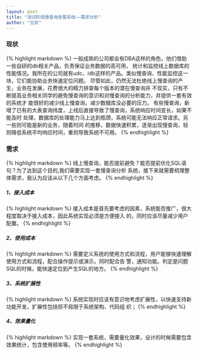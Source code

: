 ```yaml
---
layout: post
title: "测试阶段慢查询告警系统——需求分析"
author: "见欢"
---
```

### 现状
{% highlight markdown %}
  一般成熟的公司都会有DBA这样的角色，他们借助一些自研的db相关产品，负责保证业务数据的高可用，
统计和监控线上数据库的性能情况。我所在的公司就有udc、idb这样的产品。类似慢查询、性能监控这一
块，它们能协助业务快速定位问题。
  尽管如此，仍然无法杜绝线上慢查询的产生，业务在发展，花费很大的精力排查每个版本的潜在慢查询并
不现实，只有不断提高业务相关同学的避免慢查询的意识和对慢查询的分析能力，并提供一套有效的系统才
能很好的减少线上慢查询，减少数据库没必要的压力。
  有些慢查询，新增了已有的大表查询纬度，上线后直接导致了慢查询，系统响应时间变长，如果不能及时
处理，数据库的处理能力马上达到瓶颈，系统可能无法响应正常请求。另一些则可能是新的业务，随着时间
的推移，数据快速积累，逐渐出现慢查询，轻则降低系统平均响应时间，重则导致系统不可用。
{% endhighlight %}

### 需求
{% highlight markdown %}
  线上慢查询，能否提前避免？能否提前优化SQL语句？为了达到这个目的,我们需要实现一套慢查询分析
系统，接下来就需要梳理整体需求，我认为应该从以下几个方面考虑。
{% endhighlight %}
##### 1、接入成本
{% highlight markdown %}
  接入成本是首先要考虑的因素，系统能否推广，很大程度取决于接入成本，因此系统实现必须是方便接入
的，同时应该尽量减少用户配置。
{% endhighlight %}
##### 2、使用成本
{% highlight markdown %}
  需要定义系统的使用方式和流程，用户能够快速理解使用方式和流程，配合操作提示或演示。同时配合告
警，通知功能。判定是问题SQL的时候，能快速定位到产生SQL的地方。
{% endhighlight %}
##### 3、系统扩展性
{% highlight markdown %}
  系统实现时应该有意识地考虑扩展性，以快速支持新功能开发，扩展性包括但不局限于系统架构、代码组
织；
{% endhighlight %}
##### 4、效果量化
{% highlight markdown %}
  实现一套系统，需要量化效果，设计的时候需要包含效果统计，包含使用频率等。
{% endhighlight %}